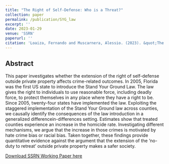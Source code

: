 ```yaml
---
title: "The Right of Self-Defense: Who is a Threat?"
collection: paper
permalink: /publication/SYG_law
excerpt: ''
date: 2023-01-29
venue: 'SSRN'
paperurl: ''
citation: 'Loaiza, Fernando and Muscarnera, Alessio. (2023). &quot;The Right of Self-Defense: Who is a Threat?&quot;.'
---
```


## Abstract

This paper investigates whether the extension of the right of self-defense outside private property affects crime-related outcomes. In 2005, Florida was the first US state to introduce the Stand Your Ground Law. The law gives the right to individuals to use reasonable force, including deadly force, to protect themselves in any place where they have a right to be. Since 2005, twenty-four states have implemented the law. Exploiting the staggered implementation of the Stand Your Ground law across counties, we causally identify the consequences of the law introduction in a generalized differencein-differences setting. Estimates show that treated counties experience an increase in the homicide rate. Investigating different mechanisms, we argue that the increase in those crimes is motivated by hate crime bias or racial bias. Taken together, these findings provide quantitative evidence against the argument that the extension of the ‘no-duty to retreat’ outside private property makes a safer society.

[Download SSRN Working Paper here](https://papers.ssrn.com/sol3/papers.cfm?abstract_id=4342111)

